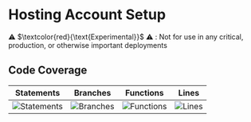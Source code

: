 
# Hosting Account Setup

⚠️ $\textcolor{red}{\text{Experimental}}$ ⚠️ : Not for use in any critical, production, or otherwise important deployments

## Code Coverage

| Statements                  | Branches                | Functions                 | Lines             |
| --------------------------- | ----------------------- | ------------------------- | ----------------- |
| ![Statements](https://img.shields.io/badge/statements-94.98%25-brightgreen.svg?style=flat) | ![Branches](https://img.shields.io/badge/branches-93.58%25-brightgreen.svg?style=flat) | ![Functions](https://img.shields.io/badge/functions-93.87%25-brightgreen.svg?style=flat) | ![Lines](https://img.shields.io/badge/lines-94.89%25-brightgreen.svg?style=flat) |

